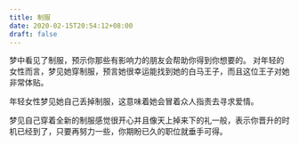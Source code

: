 ```yaml
---
title: 制服
date: 2020-02-15T20:54:12+08:00
draft: false
---
```


梦中看见了制服，预示你那些有影响力的朋友会帮助你得到你想要的。
对年轻的女性而言，梦见她穿制服，预言她很幸运能找到她的白马王子，而且这位王子对她非常体贴。


年轻女性梦见她自己丢掉制服，这意味着她会冒着众人指责去寻求爱情。


梦见自己穿着全新的制服感觉很开心并且像天上掉来下的礼一般，表示你晋升的时机已经到了，只要再努力一些，你期盼已久的职位就垂手可得。
